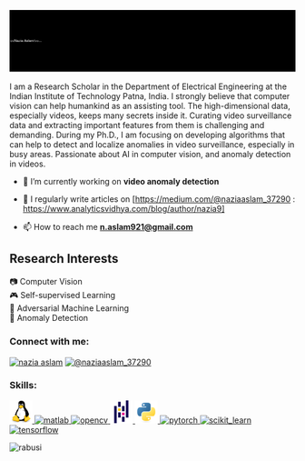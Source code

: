 ![Computer Vision Research](https://github.com/Rabusi/Rabusi/blob/main/background.svg)

<p align="left">I am a Research Scholar in the Department of Electrical Engineering at the Indian Institute of Technology Patna, India. I strongly believe that computer vision can help humankind as an assisting tool. The high-dimensional data, especially videos, keeps many secrets inside it. Curating video surveillance data and extracting important features from them is challenging and demanding. During my Ph.D., I am focusing on developing algorithms that can help to detect and localize anomalies in video surveillance, especially in busy areas. Passionate about AI in computer vision, and anomaly detection in videos.</p>

- 🔭 I’m currently working on **video anomaly detection**

- 📝 I regularly write articles on [https://medium.com/@naziaaslam_37290 : https://www.analyticsvidhya.com/blog/author/nazia9]

- 📫 How to reach me **n.aslam921@gmail.com**

## Research Interests

:camera: Computer Vision </br>
:video_game: Self-supervised Learning </br>
:stars: Adversarial Machine Learning </br>
:electric_plug: Anomaly Detection </br>

<h3 align="left">Connect with me:</h3>
<p align="left">
<a href="https://linkedin.com/in/nazia-aslam-904305100" target="blank"><img align="center" src="https://raw.githubusercontent.com/rahuldkjain/github-profile-readme-generator/master/src/images/icons/Social/linked-in-alt.svg" alt="nazia aslam" height="30" width="40" /></a>
<a href="https://medium.com/@naziaaslam_37290" target="blank"><img align="center" src="https://raw.githubusercontent.com/rahuldkjain/github-profile-readme-generator/master/src/images/icons/Social/medium.svg" alt="@naziaaslam_37290" height="30" width="40" /></a>
</p>

<h3 align="left">Skills:</h3>
<p align="left"> <a href="https://www.linux.org/" target="_blank" rel="noreferrer"> <img src="https://raw.githubusercontent.com/devicons/devicon/master/icons/linux/linux-original.svg" alt="linux" width="40" height="40"/> </a> <a href="https://www.mathworks.com/" target="_blank" rel="noreferrer"> <img src="https://upload.wikimedia.org/wikipedia/commons/2/21/Matlab_Logo.png" alt="matlab" width="40" height="40"/> </a> <a href="https://opencv.org/" target="_blank" rel="noreferrer"> <img src="https://www.vectorlogo.zone/logos/opencv/opencv-icon.svg" alt="opencv" width="40" height="40"/> </a> <a href="https://pandas.pydata.org/" target="_blank" rel="noreferrer"> <img src="https://raw.githubusercontent.com/devicons/devicon/2ae2a900d2f041da66e950e4d48052658d850630/icons/pandas/pandas-original.svg" alt="pandas" width="40" height="40"/> </a> <a href="https://www.python.org" target="_blank" rel="noreferrer"> <img src="https://raw.githubusercontent.com/devicons/devicon/master/icons/python/python-original.svg" alt="python" width="40" height="40"/> </a> <a href="https://pytorch.org/" target="_blank" rel="noreferrer"> <img src="https://www.vectorlogo.zone/logos/pytorch/pytorch-icon.svg" alt="pytorch" width="40" height="40"/> </a> <a href="https://scikit-learn.org/" target="_blank" rel="noreferrer"> <img src="https://upload.wikimedia.org/wikipedia/commons/0/05/Scikit_learn_logo_small.svg" alt="scikit_learn" width="40" height="40"/> </a> <a href="https://www.tensorflow.org" target="_blank" rel="noreferrer"> <img src="https://www.vectorlogo.zone/logos/tensorflow/tensorflow-icon.svg" alt="tensorflow" width="40" height="40"/> </a> </p>

<p><img align="left" src="https://github-readme-stats.vercel.app/api/top-langs?username=rabusi&show_icons=true&locale=en&layout=compact" alt="rabusi" /></p>
